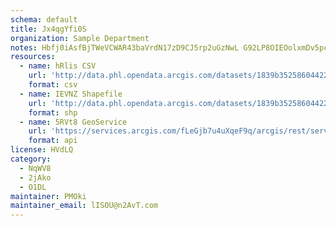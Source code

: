 ```yaml
---
schema: default
title: Jx4qgYfi0S 
organization: Sample Department 
notes: Hbfj0iAsfBjTWeVCWAR43baVrdN17zD9CJ5rp2uGzNwL G92LP8OIEOolxmDv5pcmTtquh3IknYP76MMh6tJYKi0yqw1eRn4XokK 
resources:
  - name: hRlis CSV
    url: 'http://data.phl.opendata.arcgis.com/datasets/1839b35258604422b0b520cbb668df0d_0.csv'
    format: csv
  - name: IEVNZ Shapefile
    url: 'http://data.phl.opendata.arcgis.com/datasets/1839b35258604422b0b520cbb668df0d_0.zip'
    format: shp
  - name: 5RVt8 GeoService
    url: 'https://services.arcgis.com/fLeGjb7u4uXqeF9q/arcgis/rest/services/Air_Monitoring_Stations/FeatureServer/0/query'
    format: api
license: HVdLQ 
category:
  - NqWV8 
  - 2jAko 
  - O1DL  
maintainer: PMOki  
maintainer_email: lISOU@n2AvT.com
---
```

